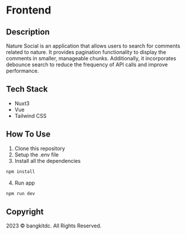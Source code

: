 # Frontend

## Description
Nature Social is an application that allows users to search for comments related to nature. It provides pagination functionality to display the comments in smaller, manageable chunks. Additionally, it incorporates debounce search to reduce the frequency of API calls and improve performance.

## Tech Stack
- Nuxt3
- Vue
- Tailwind CSS

## How To Use
1. Clone this repository
2. Setup the .env file
3. Install all the dependencies
```bash
npm install
```
4. Run app
```bash 
npm run dev
```

## Copyright
2023 © bangkitdc. All Rights Reserved.
